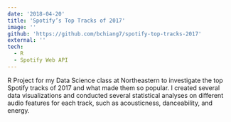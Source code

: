 ```yaml
---
date: '2018-04-20'
title: 'Spotify’s Top Tracks of 2017'
image: ''
github: 'https://github.com/bchiang7/spotify-top-tracks-2017'
external: ''
tech:
  - R
  - Spotify Web API
---
```


R Project for my Data Science class at Northeastern to investigate the top Spotify tracks of 2017 and what made them so popular. I created several data visualizations and conducted several statistical analyses on different audio features for each track, such as acousticness, danceability, and energy.
